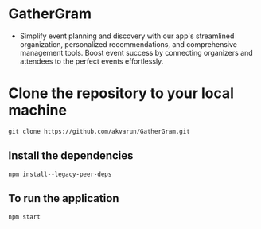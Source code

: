 # GatherGram
- Simplify event planning and discovery with our app's streamlined organization, personalized recommendations, and comprehensive management tools. Boost event success by connecting organizers and attendees to the perfect events effortlessly.

# Clone the repository to your local machine 
```git clone https://github.com/akvarun/GatherGram.git```
  
## Install the dependencies 
```npm install--legacy-peer-deps```

## To run the application 
```npm start```
